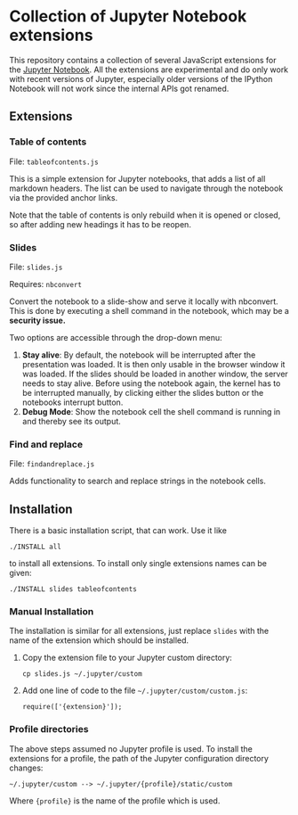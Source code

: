 # Collection of Jupyter Notebook extensions

This repository contains a collection of several JavaScript extensions for the [Jupyter Notebook](http://jupyter.org/).
All the extensions are experimental and do only work with recent versions of Jupyter, especially older versions of the IPython Notebook will not work since the internal APIs got renamed.

## Extensions

### Table of contents

File: `tableofcontents.js`

This is a simple extension for Jupyter notebooks, that adds a list of all markdown headers.
The list can be used to navigate through the notebook via the provided anchor links.

Note that the table of contents is only rebuild when it is opened or closed, so after adding new headings it has to be reopen.

### Slides

File: `slides.js`

Requires: `nbconvert`

Convert the notebook to a slide-show and serve it locally with nbconvert.
This is done by executing a shell command in the notebook, which may be a **security issue.**

Two options are accessible through the drop-down menu:

1.  **Stay alive**: By default, the notebook will be interrupted after the presentation was loaded. 
    It is then only usable in the browser window it was loaded.
    If the slides should be loaded in another window, the server needs to stay alive.
    Before using the notebook again, the kernel has to be interrupted manually, by clicking either the slides button or the notebooks interrupt button.
2.  **Debug Mode**: Show the notebook cell the shell command is running in and thereby see its output.

### Find and replace

File: `findandreplace.js`

Adds functionality to search and replace strings in the notebook cells.

## Installation

There is a basic installation script, that can work. Use it like

    ./INSTALL all

to install all extensions.
To install only single extensions names can be given:

    ./INSTALL slides tableofcontents

### Manual Installation

The installation is similar for all extensions, just replace `slides` with the name of the extension which should be installed.

1.  Copy the extension file to your Jupyter custom directory:
    
    ```
    cp slides.js ~/.jupyter/custom
    ```
    
2.  Add one line of code to the file `~/.jupyter/custom/custom.js`:

    ```    
    require(['{extension}']);
    ```

### Profile directories

The above steps assumed no Jupyter profile is used.
To install the extensions for a profile, the path of the Jupyter configuration directory changes:

    ~/.jupyter/custom --> ~/.jupyter/{profile}/static/custom
    
Where `{profile}` is the name of the profile which is used.
 

